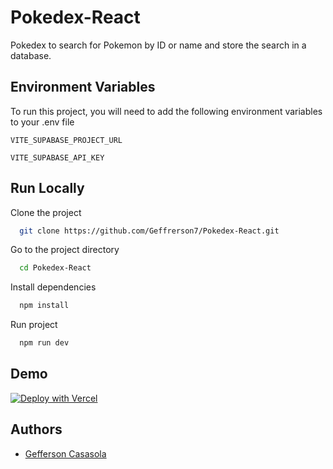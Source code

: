# Pokedex-React

Pokedex to search for Pokemon by ID or name and store the search in a database.

## Environment Variables

To run this project, you will need to add the following environment variables to your .env file

`VITE_SUPABASE_PROJECT_URL`

`VITE_SUPABASE_API_KEY`

## Run Locally

Clone the project

```bash
  git clone https://github.com/Geffrerson7/Pokedex-React.git
```

Go to the project directory

```bash
  cd Pokedex-React
```

Install dependencies

```bash
  npm install
```

Run project

```bash
  npm run dev
```
## Demo

[![Deploy with Vercel](https://vercel.com/button)](https://pokedex-react-eta.vercel.app/)

## Authors

- [Gefferson Casasola](https://github.com/Geffrerson7)

